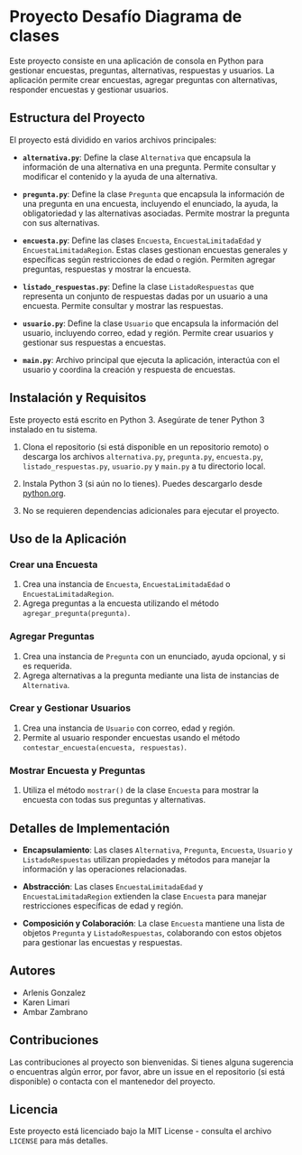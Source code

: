 # Proyecto Desafío Diagrama de clases

Este proyecto consiste en una aplicación de consola en Python para gestionar encuestas, preguntas, alternativas, respuestas y usuarios. La aplicación permite crear encuestas, agregar preguntas con alternativas, responder encuestas y gestionar usuarios.

## Estructura del Proyecto

El proyecto está dividido en varios archivos principales:

- **`alternativa.py`**: Define la clase `Alternativa` que encapsula la información de una alternativa en una pregunta. Permite consultar y modificar el contenido y la ayuda de una alternativa.

- **`pregunta.py`**: Define la clase `Pregunta` que encapsula la información de una pregunta en una encuesta, incluyendo el enunciado, la ayuda, la obligatoriedad y las alternativas asociadas. Permite mostrar la pregunta con sus alternativas.

- **`encuesta.py`**: Define las clases `Encuesta`, `EncuestaLimitadaEdad` y `EncuestaLimitadaRegion`. Estas clases gestionan encuestas generales y específicas según restricciones de edad o región. Permiten agregar preguntas, respuestas y mostrar la encuesta.

- **`listado_respuestas.py`**: Define la clase `ListadoRespuestas` que representa un conjunto de respuestas dadas por un usuario a una encuesta. Permite consultar y mostrar las respuestas.

- **`usuario.py`**: Define la clase `Usuario` que encapsula la información del usuario, incluyendo correo, edad y región. Permite crear usuarios y gestionar sus respuestas a encuestas.

- **`main.py`**: Archivo principal que ejecuta la aplicación, interactúa con el usuario y coordina la creación y respuesta de encuestas.

## Instalación y Requisitos

Este proyecto está escrito en Python 3. Asegúrate de tener Python 3 instalado en tu sistema.

1. Clona el repositorio (si está disponible en un repositorio remoto) o descarga los archivos `alternativa.py`, `pregunta.py`, `encuesta.py`, `listado_respuestas.py`, `usuario.py` y `main.py` a tu directorio local.

2. Instala Python 3 (si aún no lo tienes). Puedes descargarlo desde [python.org](https://www.python.org/).

3. No se requieren dependencias adicionales para ejecutar el proyecto.

## Uso de la Aplicación

### Crear una Encuesta

1. Crea una instancia de `Encuesta`, `EncuestaLimitadaEdad` o `EncuestaLimitadaRegion`.
2. Agrega preguntas a la encuesta utilizando el método `agregar_pregunta(pregunta)`.

### Agregar Preguntas

1. Crea una instancia de `Pregunta` con un enunciado, ayuda opcional, y si es requerida.
2. Agrega alternativas a la pregunta mediante una lista de instancias de `Alternativa`.

### Crear y Gestionar Usuarios

1. Crea una instancia de `Usuario` con correo, edad y región.
2. Permite al usuario responder encuestas usando el método `contestar_encuesta(encuesta, respuestas)`.

### Mostrar Encuesta y Preguntas

1. Utiliza el método `mostrar()` de la clase `Encuesta` para mostrar la encuesta con todas sus preguntas y alternativas.

## Detalles de Implementación

- **Encapsulamiento**: Las clases `Alternativa`, `Pregunta`, `Encuesta`, `Usuario` y `ListadoRespuestas` utilizan propiedades y métodos para manejar la información y las operaciones relacionadas.

- **Abstracción**: Las clases `EncuestaLimitadaEdad` y `EncuestaLimitadaRegion` extienden la clase `Encuesta` para manejar restricciones específicas de edad y región.

- **Composición y Colaboración**: La clase `Encuesta` mantiene una lista de objetos `Pregunta` y `ListadoRespuestas`, colaborando con estos objetos para gestionar las encuestas y respuestas.

## Autores

- Arlenis Gonzalez
- Karen Limari
- Ambar Zambrano

## Contribuciones

Las contribuciones al proyecto son bienvenidas. Si tienes alguna sugerencia o encuentras algún error, por favor, abre un issue en el repositorio (si está disponible) o contacta con el mantenedor del proyecto.

## Licencia

Este proyecto está licenciado bajo la MIT License - consulta el archivo `LICENSE` para más detalles.
